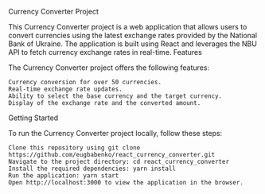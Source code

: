 Currency Converter Project

This Currency Converter project is a web application that allows users to convert currencies using the latest exchange rates provided by the National Bank of Ukraine. The application is built using React and leverages the NBU API to fetch currency exchange rates in real-time.
Features

The Currency Converter project offers the following features:

    Currency conversion for over 50 currencies.
    Real-time exchange rate updates.
    Ability to select the base currency and the target currency.
    Display of the exchange rate and the converted amount.

Getting Started

To run the Currency Converter project locally, follow these steps:

    Clone this repository using git clone https://github.com/eugbabenko/react_currency_converter.git
    Navigate to the project directory: cd react_currency_converter
    Install the required dependencies: yarn install
    Run the application: yarn start
    Open http://localhost:3000 to view the application in the browser.
